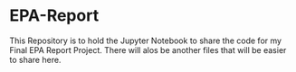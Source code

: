 # EPA-Report

This Repository is to hold the Jupyter Notebook to share the code for my Final EPA Report Project. 
There will alos be another files that will be easier to share here.
